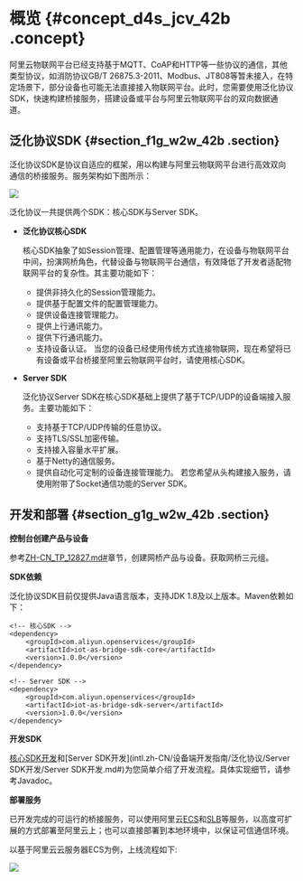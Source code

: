 # 概览 {#concept_d4s_jcv_42b .concept}

阿里云物联网平台已经支持基于MQTT、CoAP和HTTP等一些协议的通信，其他类型协议，如消防协议GB/T 26875.3-2011、Modbus、JT808等暂未接入，在特定场景下，部分设备也可能无法直接接入物联网平台。此时，您需要使用泛化协议SDK，快速构建桥接服务，搭建设备或平台与阿里云物联网平台的双向数据通道。

## 泛化协议SDK {#section_f1g_w2w_42b .section}

泛化协议SDK是协议自适应的框架，用以构建与阿里云物联网平台进行高效双向通信的桥接服务。服务架构如下图所示：

![](http://static-aliyun-doc.oss-cn-hangzhou.aliyuncs.com/assets/img/16467/15348394838136_zh-CN.png)

泛化协议一共提供两个SDK：核心SDK与Server SDK。

-   **泛化协议核心SDK**

    核心SDK抽象了如Session管理、配置管理等通用能力，在设备与物联网平台中间，扮演网桥角色，代替设备与物联网平台通信，有效降低了开发者适配物联网平台的复杂性。其主要功能如下：

    -   提供非持久化的Session管理能力。
    -   提供基于配置文件的配置管理能力。
    -   提供设备连接管理能力。
    -   提供上行通讯能力。
    -   提供下行通讯能力。
    -   支持设备认证。
    当您的设备已经使用传统方式连接物联网，现在希望将已有设备或平台桥接至阿里云物联网平台时，请使用核心SDK。

-   **Server SDK**

    泛化协议Server SDK在核心SDK基础上提供了基于TCP/UDP的设备端接入服务。主要功能如下：

    -   支持基于TCP/UDP传输的任意协议。
    -   支持TLS/SSL加密传输。
    -   支持接入容量水平扩展。
    -   基于Netty的通信服务。
    -   提供自动化可定制的设备连接管理能力。
    若您希望从头构建接入服务，请使用附带了Socket通信功能的Server SDK。


## 开发和部署 {#section_g1g_w2w_42b .section}

**控制台创建产品与设备**

参考[ZH-CN\_TP\_12827.md\#](intl.zh-CN/用户指南/创建产品与设备/高级版/创建产品.md#)章节，创建网桥产品与设备。获取网桥三元组。

**SDK依赖**

泛化协议SDK目前仅提供Java语言版本，支持JDK 1.8及以上版本。Maven依赖如下：

```
<!-- 核心SDK -->
<dependency>
    <groupId>com.aliyun.openservices</groupId>
    <artifactId>iot-as-bridge-sdk-core</artifactId>
    <version>1.0.0</version>
</dependency>

<!-- Server SDK -->
<dependency>
    <groupId>com.aliyun.openservices</groupId>
    <artifactId>iot-as-bridge-sdk-server</artifactId>
    <version>1.0.0</version>
</dependency>

```

**开发SDK**

[核心SDK开发](intl.zh-CN/设备端开发指南/泛化协议/核心SDK开发.md#)和[Server SDK开发](intl.zh-CN/设备端开发指南/泛化协议/Server SDK开发/Server SDK开发.md#)为您简单介绍了开发流程。具体实现细节，请参考Javadoc。

**部署服务**

已开发完成的可运行的桥接服务，可以使用阿里云[ECS](../../../../intl.zh-CN/产品简介/什么是云服务器ECS.md#)和[SLB](../../../../intl.zh-CN/产品简介/什么是负载均衡.md#)等服务，以高度可扩展的方式部署至阿里云上；也可以直接部署到本地环境中，以保证可信通信环境。

以基于阿里云云服务器ECS为例，上线流程如下:

![](http://static-aliyun-doc.oss-cn-hangzhou.aliyuncs.com/assets/img/16467/15348394838073_zh-CN.png)

